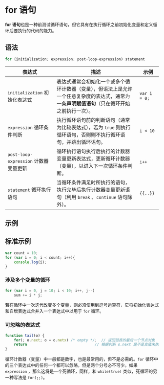 # for 语句 

**for 语句**也是一种前测试循环语句，但它具有在执行循环之前初始化变量和定义循环后要执行的代码的能力。

## 语法

```javascript
for (initialization; expression; post-loop-expression) statement
```

| 表达式                                | 描述                                                         | 示例         |
| ------------------------------------- | ------------------------------------------------------------ | ------------ |
| `initialization` 初始化表达式         | 表达式通常会初始化一个或多个循环计数器（变量），但语法上是允许一个任意复杂度的表达式，通常为一条**声明赋值语句**（只在循环开始之前执行一次）。 | `var i = 0;` |
| `expression` 循环条件判断             | 执行循环语句前的判断语句（通常为比较表达式），若为 `true` 则执行循环语句，否则则不执行循环语句，并跳出循环语句。 | `i < 10`     |
| `post-loop-expression` 计数器变量更新 | 循环执行语句执行后执行的计数器变量更新表达式，更新循环计数器（变量），以进入下一次循环条件判断。 | `i++`        |
| `statement` 循环执行语句              | 当循环条件满足时所执行的语句，执行完毕后执行计数器变量更新语句（利用 `break` 、`continue` 语句除外）。 | `{{..}}`     |

## 示例

## 标准示例

```javascript
var count = 10;
for (var i = 0; i < count; i++){
    console.log(i);
}
```

### 涉及多个变量的循环

```javascript
for (var i = 0, j = 10; i < 10; i++, j--)
    sum += i * j;
```

若在循环中一次迭代改变多个变量，则必须使用到逗号运算符，它将初始化表达式和自增表达式合并入一个表达式中以用于 `for` 循环。

### 可忽略的表达式

```javascript
function tail(o) {
    for(; o.next; o = o.netx) /* empty */;	// 返回链表的最后一个节点对象
    return								 // 根据判断 o.next 是不是真值来执行遍历
}
```

循环计数器（变量）中一般都是数字，也是最常用的，但不是必需的。`for` 循环中的三个表达式中的任何一个都可以忽略，但是两个分号必不可少。如果 `expression` ，那么这将是一个死循环，同样，和 `while(true)` 类似，死循环的另一种写法是 `for(;;)`。


